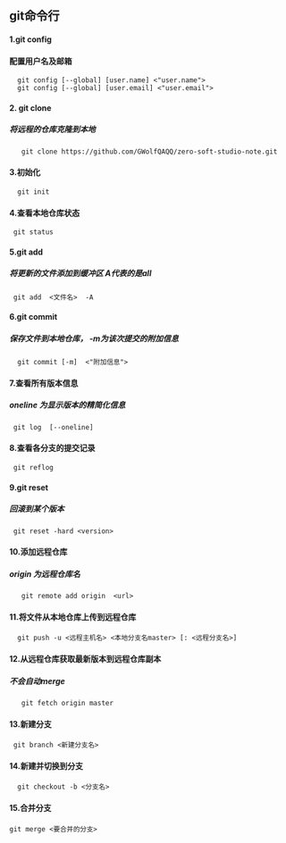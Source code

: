 ## git命令行


#### 1.git  config 
####  配置用户名及邮箱
```  
  git config [--global] [user.name] <"user.name"> 
  git config [--global] [user.email] <"user.email"> 
```

#### 2. git clone  <url>
#####  将远程的仓库克隆到本地
```
   git clone https://github.com/GWolfQAQQ/zero-soft-studio-note.git
```

####  3.初始化
```
  git init
```

####   4.查看本地仓库状态
```
 git status
```

####  5.git add
#####  将更新的文件添加到缓冲区 A代表的是all
```
 git add  <文件名>  -A 
```

#### 6.git commit
##### 保存文件到本地仓库， -m为该次提交的附加信息
```
  git commit [-m]  <"附加信息"> 
```


####  7.查看所有版本信息 
##### oneline 为显示版本的精简化信息
```
 git log  [--oneline]
```

#### 8.查看各分支的提交记录
```
 git reflog
```

####  9.git reset 
##### 回滚到某个版本
```
 git reset -hard <version>
```

####  10.添加远程仓库
#####  origin 为远程仓库名
```
   git remote add origin  <url>
```

#### 11.将文件从本地仓库上传到远程仓库
```
  git push -u <远程主机名> <本地分支名master> [: <远程分支名>] 
```

#### 12.从远程仓库获取最新版本到远程仓库副本
##### 不会自动merge
```
   git fetch origin master 
```

#### 13.新建分支   
```
 git branch <新建分支名>
```

#### 14.新建并切换到分支      
```
  git checkout -b <分支名>        
```

#### 15.合并分支
```
git merge <要合并的分支>  
```

